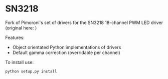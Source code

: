 SN3218
======

Fork of Pimoroni's set of drivers for the SN3218 18-channel PWM LED driver
(original here: )

Features:

- Object orientated Python implementations of drivers
- Default gamma correction (overridable per channel)

To install use:

	python setup.py install
